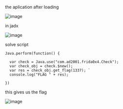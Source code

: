 the aplication after loading 

![image](https://github.com/adwait3/sm/assets/148553626/7c403e3b-d532-4e9a-901b-c0328222962b)

in jadx 

![image](https://github.com/adwait3/sm/assets/148553626/a6f005fe-c8df-4ed8-96a0-2a6de786a917)

solve script 

```
Java.perform(function() {

  var check = Java.use("com.ad2001.frida0x4.Check");
  var check_obj = check.$new(); 
  var res = check_obj.get_flag(1337); `
  console.log("FLAG " + res);

})
```

this gives us the flag 

![image](https://github.com/adwait3/sm/assets/148553626/87fce1fb-f54a-41ca-bf1c-b50843e55d1b)

